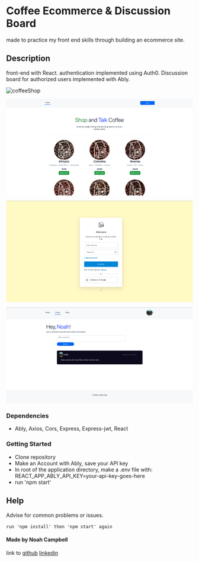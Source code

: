 # Coffee Ecommerce & Discussion Board

made to practice my front end skills through building an ecommerce site.


## Description

front-end with React.
authentication implemented using Auth0.
Discussion board for authorized users implemented with Ably.

![coffeeShop](https://user-images.githubusercontent.com/18235372/155862384-7609edf3-eab6-4abb-9540-9c655c368aac.gif)

<a href="https://github.com/noah-campbell/CoffeeShop/blob/master/images/homePage.png" target="blank"><img align="center" src="/images/homePage.png" height="auto" /></a>


<a href="https://github.com/noah-campbell/CoffeeShop/blob/master/images/loginPage.png" target="blank"><img align="center" src="/images/loginPage.png" height="auto" /></a>


<a href="https://github.com/noah-campbell/CoffeeShop/blob/master/images/discussionForum.png" target="blank"><img align="center" src="/images/discussionForum.png" height="auto" /></a>


### Dependencies

* Ably, Axios, Cors, Express, Express-jwt, React
    

### Getting Started

* Clone repository
* Make an Account with Ably, save your API key
* In root of the application directory, make a .env file with: REACT_APP_ABLY_API_KEY=your-api-key-goes-here
* run 'npm start'

## Help

Advise for common problems or issues.
```
run 'npm install' then 'npm start' again
```

#### Made by Noah Campbell
link to
<a href="https://github.com/noah-campbell" target="blank">github</a>
<a href="https://www.linkedin.com/in/noah-l-campbell/" target="blank">linkedin</a>
